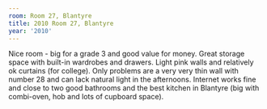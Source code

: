 ```yaml
---
room: Room 27, Blantyre
title: 2010 Room 27, Blantyre
year: '2010'
---
```


Nice room - big for a grade 3 and good value for money. Great storage space with built-in wardrobes and drawers. Light pink walls and relatively ok curtains (for college). Only problems are a very very thin wall with number 28 and can lack natural light in the afternoons. Internet works fine and close to two good bathrooms and the best kitchen in Blantyre (big with combi-oven, hob and lots of cupboard space).